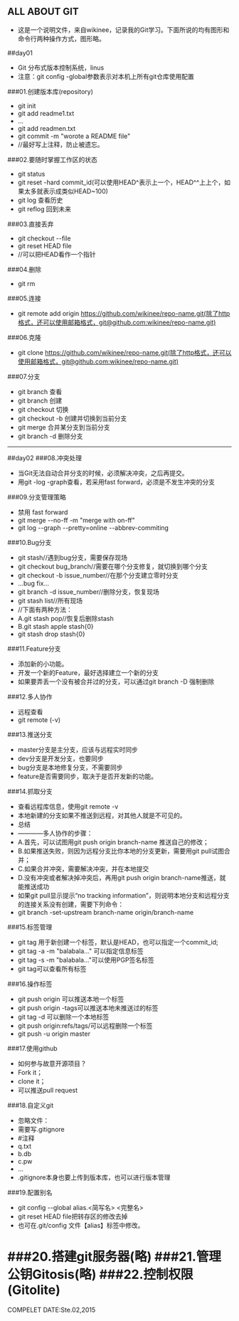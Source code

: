 ALL ABOUT GIT
------

- 这是一个说明文件，来自wikinee，记录我的Git学习。下面所说的均有图形和命令行两种操作方式，图形略。

##day01
- Git 分布式版本控制系统，linus
- 注意：git config -global参数表示对本机上所有git仓库使用配置

###01.创建版本库(repository)
- git init
- git add readme1.txt
- ...
- git add readmen.txt
- git commit -m "worote a README file" 
- //最好写上注释，防止被遗忘。

###02.要随时掌握工作区的状态
- git status
- git reset -hard commit_id(可以使用HEAD^表示上一个，HEAD^^上上个，如果太多就表示成类似HEAD~100)
- git log 查看历史
- git reflog 回到未来

###03.直接丢弃
- git checkout --file
- git reset HEAD file
- //可以把HEAD看作一个指针

###04.删除
- git rm

###05.连接
- git remote add origin https://github.com/wikinee/repo-name.git(除了http格式，还可以使用邮箱格式，git@github.com:wikinee/repo-name.git)

###06.克隆
- git clone https://github.com/wikinee/repo-name.git(除了http格式，还可以使用邮箱格式，git@github.com:wikinee/repo-name.git)

###07.分支
- git branch 查看
- git branch <name> 创建
- git checkout <name>切换
- git checkout -b <name>创建并切换到当前分支
- git merge <name>合并某分支到当前分支
- git branch -d <name>删除分支

-------
##day02
###08.冲突处理
- 当Git无法自动合并分支的时候，必须解决冲突，之后再提交。
- 用git -log -graph查看，若采用fast forward，必须是不发生冲突的分支

###09.分支管理策略
- 禁用 fast forward
- git merge --no-ff -m "merge with on-ff" <name>
- git log --graph --pretty=online --abbrev-commiting

###10.Bug分支
- git stash//遇到bug分支，需要保存现场
- git checkout bug_branch//需要在哪个分支修复，就切换到哪个分支
- git checkout -b issue_number//在那个分支建立零时分支
- ...bug fix...
- git branch -d issue_number//删除分支，恢复现场
- git stash list//所有现场
- //下面有两种方法：
- A.git stash pop//恢复后删除stash
- B.git stash apple stash{0}
-   git stash drop stash{0}

###11.Feature分支
- 添加新的小功能。
- 开发一个新的Feature，最好选择建立一个新的分支
- 如果要弄丢一个没有被合并过的分支，可以通过git branch -D <name>强制删除

###12.多人协作
- 远程查看
- git remote (-v)

###13.推送分支
- master分支是主分支，应该与远程实时同步
- dev分支是开发分支，也要同步
- bug分支是本地修复分支，不需要同步
- feature是否需要同步，取决于是否开发新的功能。

###14.抓取分支
- 查看远程库信息，使用git remote -v
- 本地新建的分支如果不推送到远程，对其他人就是不可见的。
- 总结
- ————多人协作的步骤：
- A.首先，可以试图用git push origin branch-name 推送自己的修改；
- B.如果推送失败，则因为远程分支比你本地的分支更新，需要用git pull试图合并；
- C.如果合并冲突，需要解决冲突，并在本地提交
- D.没有冲突或者解决掉冲突后，再用git push origin branch-name推送，就能推送成功
- 如果git pull显示提示“no tracking information”，则说明本地分支和远程分支的连接关系没有创建，需要下列命令：
- git branch -set-upstream branch-name origin/branch-name

###15.标签管理
- git tag <name>用于新创建一个标签，默认是HEAD，也可以指定一个commit_id;
- git tag -a <tagname> -m "balabala..." 可以指定信息标签
- git tag -s <tagname> -m "balabala..."可以使用PGP签名标签
- git tag可以查看所有标签

###16.操作标签
- git push origin <tagname>可以推送本地一个标签
- git push origin -tags可以推送本地未推送过的标签
- git tag -d <tagname> 可以删除一个本地标签
- git push origin:refs/tags/<tagname>可以远程删除一个标签
- git push -u origin master
 
###17.使用github
- 如何参与故意开源项目？
- Fork it；
- clone it；
- 可以推送pull request

###18.自定义git
- 忽略文件：
- 需要写.gitignore
- #注释
- q.txt
- b.db
- c.pw
- ...
- .gitignore本身也要上传到版本库，也可以进行版本管理

###19.配置别名
- git config --global alias.<简写名> <完整名>
- git reset HEAD file把转存区的修改去掉
- 也可在.git/config 文件【alias】标签中修改。

###20.搭建git服务器(略)
###21.管理公钥Gitosis(略)
###22.控制权限(Gitolite)
==========================================================================================================
COMPELET DATE:Ste.02,2015


